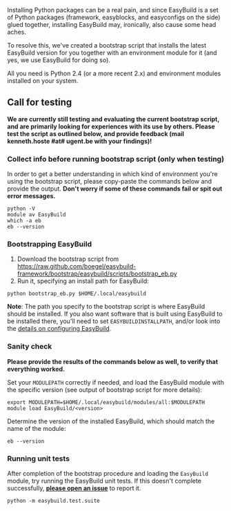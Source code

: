 Installing Python packages can be a real pain, and since EasyBuild is a set of Python packages (framework, easyblocks, and easyconfigs on the side) glued together, installing EasyBuild may, ironically, also cause some head aches.

To resolve this, we've created a bootstrap script that installs the latest EasyBuild version for you together with an environment module for it (and yes, we use EasyBuild for doing so).

All you need is Python 2.4 (or a more recent 2.x) and environment modules installed on your system.

## Call for testing

**We are currently still testing and evaluating the current bootstrap script, and are primarily looking for experiences with its use by others. Please test the script as outlined below, and provide feedback (mail kenneth.hoste #at# ugent.be with your findings)!**

### Collect info before running bootstrap script (only when testing)

In order to get a better understanding in which kind of environment you're using the bootstrap script, please copy-paste the commands below and provide the output.
**Don't worry if some of these commands fail or spit out error messages.**

```shell
python -V
module av EasyBuild
which -a eb
eb --version
```

### Bootstrapping EasyBuild

1. Download the bootstrap script from https://raw.github.com/boegel/easybuild-framework/bootstrap/easybuild/scripts/bootstrap_eb.py
2. Run it, specifying an install path for EasyBuild:

```shell
python bootstrap_eb.py $HOME/.local/easybuild
```

**Note**: The path you specify to the bootstrap script is where EasyBuild should be installed. If you also want software that is built using EasyBuild to be installed there, you'll need to set `EASYBUILDINSTALLPATH`, and/or look into the [details on configuring EasyBuild](https://github.com/hpcugent/easybuild/wiki/Configuration).

### Sanity check

**Please provide the results of the commands below as well, to verify that everything worked.**

Set your `MODULEPATH` correctly if needed, and load the EasyBuild module with the specific version (see output of bootstrap script for more details):

```shell
export MODULEPATH=$HOME/.local/easybuild/modules/all:$MODULEPATH
module load EasyBuild/<version>
```

Determine the version of the installed EasyBuild, which should match the name of the module:

```shell
eb --version
```

### Running unit tests

After completion of the bootstrap procedure and loading the `EasyBuild` module, try running the EasyBuild unit tests. If this doesn't complete successfully, **[please open an issue](https://github.com/hpcugent/easybuild-framework/issues/new)** to report it.

```
python -m easybuild.test.suite
```